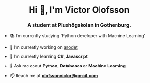 <h1 align="center">Hi 👋, I'm Victor Olofsson</h1>
<h3 align="center">A student at Plushögskolan in Gothenburg.</h3>

- 📚 I'm currently studying 'Python developer with Machine Learning'

- 🔭 I’m currently working on [anodet](https://github.com/OpenAOI/anodet)

- 🌱 I’m currently learning **C#**, **Javascript**

- 💬 Ask me about **Python**, **Databases** or **Machine Learning**

- 📫 Reach me at **olofssonvictor@gmail.com**
